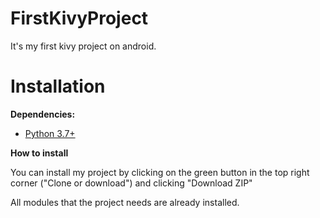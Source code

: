 # FirstKivyProject
It's my first kivy project on android.

# Installation
**Dependencies:**
+ [Python 3.7+](https://www.python.org)

**How to install**

You can install my project by clicking on the green button in the top right corner ("Clone or download") and clicking "Download ZIP"

All modules that the project needs are already installed.

